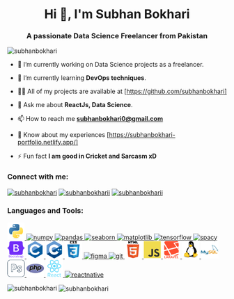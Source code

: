 <h1 align="center">Hi 👋, I'm Subhan Bokhari</h1>
<h3 align="center">A passionate Data Science Freelancer from Pakistan</h3>

<p align="left"> <img src="https://komarev.com/ghpvc/?username=subhanbokhari&label=Profile%20views&color=0e75b6&style=flat" alt="subhanbokhari" /> </p>

- 🔭 I’m currently working on Data Science projects as a freelancer.

- 🌱 I’m currently learning **DevOps techniques**.

- 👨‍💻 All of my projects are available at [https://github.com/subhanbokhari]

- 💬 Ask me about **ReactJs, Data Science**.

- 📫 How to reach me **subhanbokhari0@gmail.com**

- 📄 Know about my experiences [https://subhanbokhari-portfolio.netlify.app/]

- ⚡ Fun fact **I am good in Cricket and Sarcasm xD**

<h3 align="left">Connect with me:</h3>
<p align="left">
<a href="https://linkedin.com/in/subhanbokhari" target="blank"><img align="center" src="https://raw.githubusercontent.com/rahuldkjain/github-profile-readme-generator/master/src/images/icons/Social/linked-in-alt.svg" alt="subhanbokhari" height="30" width="40" /></a>
<a href="https://fb.com/subhanbokharii" target="blank"><img align="center" src="https://raw.githubusercontent.com/rahuldkjain/github-profile-readme-generator/master/src/images/icons/Social/facebook.svg" alt="subhanbokharii" height="30" width="40" /></a>
<a href="https://instagram.com/subhanbokharii" target="blank"><img align="center" src="https://raw.githubusercontent.com/rahuldkjain/github-profile-readme-generator/master/src/images/icons/Social/instagram.svg" alt="subhanbokharii" height="30" width="40" /></a>
</p>

<h3 align="left">Languages and Tools:</h3>
<p align="left">
    <a href="https://www.python.org/" target="_blank" rel="noreferrer"> <img src="https://raw.githubusercontent.com/devicons/devicon/master/icons/python/python-original.svg" alt="python" width="40" height="40"/> </a>
    <a href="https://numpy.org/" target="_blank" rel="noreferrer"> <img src="https://raw.githubusercontent.com/numpy/numpy/main/tools/logo/numpylogo.svg" alt="numpy" width="40" height="40"/> </a>
    <a href="https://pandas.pydata.org/" target="_blank" rel="noreferrer"> <img src="https://raw.githubusercontent.com/pandas-dev/pandas/main/doc/sources/_static/pandas.svg" alt="pandas" width="40" height="40"/> </a>
    <a href="https://seaborn.pydata.org/" target="_blank" rel="noreferrer"> <img src="https://seaborn.pydata.org/_images/seaborn-logo-dark-background.svg" alt="seaborn" width="40" height="40"/> </a>
    <a href="https://matplotlib.org/" target="_blank" rel="noreferrer"> <img src="https://matplotlib.org/stable/_images/logo2.svg" alt="matplotlib" width="40" height="40"/> </a>
    <a href="https://www.tensorflow.org/" target="_blank" rel="noreferrer"> <img src="https://www.tensorflow.org/images/tf_logo_social.png" alt="tensorflow" width="40" height="40"/> </a>
    <a href="https://spacy.io/" target="_blank" rel="noreferrer"> <img src="https://spacy.io/images/spacy_logo.svg" alt="spacy" width="40" height="40"/> </a>
    <a href="https://getbootstrap.com" target="_blank" rel="noreferrer"> <img src="https://raw.githubusercontent.com/devicons/devicon/master/icons/bootstrap/bootstrap-plain-wordmark.svg" alt="bootstrap" width="40" height="40"/> </a>
    <a href="https://www.cprogramming.com/" target="_blank" rel="noreferrer"> <img src="https://raw.githubusercontent.com/devicons/devicon/master/icons/c/c-original.svg" alt="c" width="40" height="40"/> </a>
    <a href="https://www.w3schools.com/cpp/" target="_blank" rel="noreferrer"> <img src="https://raw.githubusercontent.com/devicons/devicon/master/icons/cplusplus/cplusplus-original.svg" alt="cplusplus" width="40" height="40"/> </a>
    <a href="https://www.w3schools.com/css/" target="_blank" rel="noreferrer"> <img src="https://raw.githubusercontent.com/devicons/devicon/master/icons/css3/css3-original-wordmark.svg" alt="css3" width="40" height="40"/> </a>
    <a href="https://www.figma.com/" target="_blank" rel="noreferrer"> <img src="https://www.vectorlogo.zone/logos/figma/figma-icon.svg" alt="figma" width="40" height="40"/> </a>
    <a href="https://git-scm.com/" target="_blank" rel="noreferrer"> <img src="https://www.vectorlogo.zone/logos/git-scm/git-scm-icon.svg" alt="git" width="40" height="40"/> </a>
    <a href="https://www.w3.org/html/" target="_blank" rel="noreferrer"> <img src="https://raw.githubusercontent.com/devicons/devicon/master/icons/html5/html5-original-wordmark.svg" alt="html5" width="40" height="40"/> </a>
    <a href="https://developer.mozilla.org/en-US/docs/Web/JavaScript" target="_blank" rel="noreferrer"> <img src="https://raw.githubusercontent.com/devicons/devicon/master/icons/javascript/javascript-original.svg" alt="javascript" width="40" height="40"/> </a>
    <a href="https://laravel.com/" target="_blank" rel="noreferrer"> <img src="https://raw.githubusercontent.com/devicons/devicon/master/icons/laravel/laravel-plain-wordmark.svg" alt="laravel" width="40" height="40"/> </a>
    <a href="https://www.linux.org/" target="_blank" rel="noreferrer"> <img src="https://raw.githubusercontent.com/devicons/devicon/master/icons/linux/linux-original.svg" alt="linux" width="40" height="40"/> </a>
    <a href="https://www.mysql.com/" target="_blank" rel="noreferrer"> <img src="https://raw.githubusercontent.com/devicons/devicon/master/icons/mysql/mysql-original-wordmark.svg" alt="mysql" width="40" height="40"/> </a>
    <a href="https://www.photoshop.com/en" target="_blank" rel="noreferrer"> <img src="https://raw.githubusercontent.com/devicons/devicon/master/icons/photoshop/photoshop-line.svg" alt="photoshop" width="40" height="40"/> </a>
    <a href="https://www.php.net" target="_blank" rel="noreferrer"> <img src="https://raw.githubusercontent.com/devicons/devicon/master/icons/php/php-original.svg" alt="php" width="40" height="40"/> </a>
    <a href="https://reactjs.org/" target="_blank" rel="noreferrer"> <img src="https://raw.githubusercontent.com/devicons/devicon/master/icons/react/react-original-wordmark.svg" alt="react" width="40" height="40"/> </a>
    <a href="https://reactnative.dev/" target="_blank" rel="noreferrer"> <img src="https://reactnative.dev/img/header_logo.svg" alt="reactnative" width="40" height="40"/> </a> 
</p>

<p><img align="left" src="https://github-readme-stats.vercel.app/api/top-langs?username=subhanbokhari&show_icons=true&locale=en&layout=compact" alt="subhanbokhari" /></p>

<p>&nbsp;<img align="center" src="https://github-readme-stats.vercel.app/api?username=subhanbokhari&show_icons=true&locale=en" alt="subhanbokhari" /></p>
